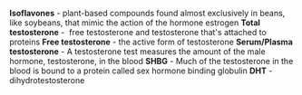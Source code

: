 **Isoflavones** - plant-based compounds found almost exclusively in beans, like soybeans, that mimic the action of the hormone estrogen
**Total testosterone** -  free testosterone and testosterone that's attached to proteins
**Free testosterone** - the active form of testosterone
**Serum/Plasma testosterone** - A testosterone test measures the amount of the male hormone, testosterone, in the blood
**SHBG** - Much of the testosterone in the blood is bound to a protein called sex hormone binding globulin
**DHT** - dihydrotestosterone